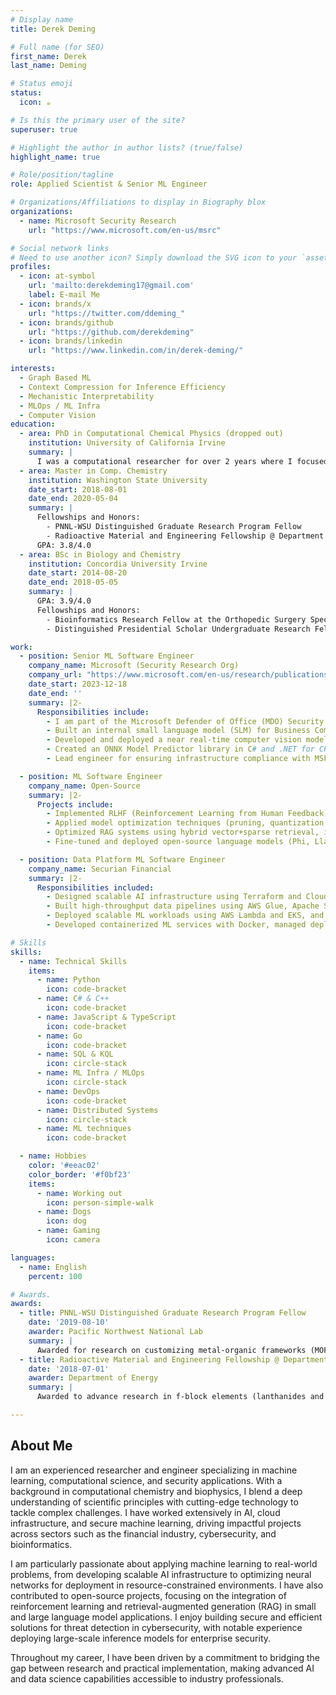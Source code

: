 ```yaml
---
# Display name
title: Derek Deming

# Full name (for SEO)
first_name: Derek
last_name: Deming

# Status emoji
status:
  icon: ☕️

# Is this the primary user of the site?
superuser: true

# Highlight the author in author lists? (true/false)
highlight_name: true

# Role/position/tagline
role: Applied Scientist & Senior ML Engineer

# Organizations/Affiliations to display in Biography blox
organizations:
  - name: Microsoft Security Research
    url: "https://www.microsoft.com/en-us/msrc"

# Social network links
# Need to use another icon? Simply download the SVG icon to your `assets/media/icons/` folder.
profiles:
  - icon: at-symbol
    url: 'mailto:derekdeming17@gmail.com'
    label: E-mail Me
  - icon: brands/x
    url: "https://twitter.com/ddeming_"
  - icon: brands/github
    url: "https://github.com/derekdeming"
  - icon: brands/linkedin
    url: "https://www.linkedin.com/in/derek-deming/"

interests:
  - Graph Based ML
  - Context Compression for Inference Efficiency
  - Mechanistic Interpretability
  - MLOps / ML Infra
  - Computer Vision
education:
  - area: PhD in Computational Chemical Physics (dropped out)
    institution: University of California Irvine
    summary: |
      I was a computational researcher for over 2 years where I focused on understanding the structural dynamics of biological systems. Most of this work was done in collaboration with wet biochem/biophysics researchers. There were a variety of related and unrelated reasons that influenced my decision to leave my PhD going into my third year. I passed all my coursework during my first 2 years with a 3.8 GPA. Ultimately, opportunities outside of my PhD seemed more promising to support myself, my family, and furthering my career. Although I left my PhD, I have not and will not stop doing research or thinking like a researcher.
  - area: Master in Comp. Chemistry 
    institution: Washington State University
    date_start: 2018-08-01
    date_end: 2020-05-04
    summary: |
      Fellowships and Honors:
        - PNNL-WSU Distinguished Graduate Research Program Fellow
        - Radioactive Material and Engineering Fellowship @ Department of Energy (DoE)
      GPA: 3.8/4.0
  - area: BSc in Biology and Chemistry
    institution: Concordia University Irvine
    date_start: 2014-08-20
    date_end: 2018-05-05
    summary: |
      GPA: 3.9/4.0
      Fellowships and Honors:
        - Bioinformatics Research Fellow at the Orthopedic Surgery Specialty Clinic
        - Distinguished Presidential Scholar Undergraduate Research Fellow

work:
  - position: Senior ML Software Engineer
    company_name: Microsoft (Security Research Org)
    company_url: "https://www.microsoft.com/en-us/research/publications/?"
    date_start: 2023-12-18
    date_end: ''
    summary: |2-
      Responsibilities include:
        - I am part of the Microsoft Defender of Office (MDO) Security Research Org at MSFT, specifically working on building out the machine learning capabilities and scalable infrastructure of the product. I am also part of the Sonar Machine Learning (Sonar ML) team, which is the full detonation platform we built for detonating threat vectors in real time.
        - Built an internal small language model (SLM) for Business Compromised Emails (BEC), Spam, and Phish detection, optimizing perception DNNs in FP16/INT8 precision for reduced computational overhead and enhanced production efficiency using NVIDIA's TensorRT and CUDA.
        - Developed and deployed a near real-time computer vision model for detecting and decoding malicious QR codes in messages, saving over 25 million dollars annually in COGs.
        - Created an ONNX Model Predictor library in C# and .NET for CPU inference, allowing sub-30 millisecond real-time inference across multiple Microsoft organizations as a NuGet package.
        - Lead engineer for ensuring infrastructure compliance with MSFT Security First Initiative (SFI), including authentication, cloud storage security, and network isolation for VMs.

  - position: ML Software Engineer
    company_name: Open-Source
    summary: |2-
      Projects include:
        - Implemented RLHF (Reinforcement Learning from Human Feedback) pipelines in Langchain, LlamaIndex, and Langraph for personalized therapy solutions at Cartha, including custom retrievers and query transformers.
        - Applied model optimization techniques (pruning, quantization, kernel fusion) for low-latency edge applications and implemented RAG systems with NVIDIA acceleration for enhanced inference performance.
        - Optimized RAG systems using hybrid vector+sparse retrieval, implementing ColBERT, HyDE, and CoT for enhanced reasoning of multi-step queries and developed custom tokenizers and embedding models for specialized security datasets.
        - Fine-tuned and deployed open-source language models (Phi, Llama, Mistral), leveraging the Unlsoth library for LoRA and quantization methods for edge deployment.

  - position: Data Platform ML Software Engineer
    company_name: Securian Financial
    summary: |2-
      Responsibilities included:
        - Designed scalable AI infrastructure using Terraform and CloudFormation, leveraging MLOps principles with CI/CD via GitHub Actions.
        - Built high-throughput data pipelines using AWS Glue, Apache Spark, and S3, and automated ETL workflows with AWS Step Functions.
        - Deployed scalable ML workloads using AWS Lambda and EKS, and built real-time data ingestion systems with Apache Kafka and Amazon Kinesis.
        - Developed containerized ML services with Docker, managed deployments using Helm charts, and configured Prometheus and Grafana for system health monitoring.

# Skills
skills:
  - name: Technical Skills
    items:
      - name: Python
        icon: code-bracket
      - name: C# & C++
        icon: code-bracket
      - name: JavaScript & TypeScript
        icon: code-bracket
      - name: Go
        icon: code-bracket
      - name: SQL & KQL
        icon: circle-stack
      - name: ML Infra / MLOps
        icon: circle-stack
      - name: DevOps
        icon: code-bracket
      - name: Distributed Systems
        icon: circle-stack
      - name: ML techniques
        icon: code-bracket

  - name: Hobbies
    color: '#eeac02'
    color_border: '#f0bf23'
    items:
      - name: Working out
        icon: person-simple-walk
      - name: Dogs
        icon: dog
      - name: Gaming
        icon: camera

languages:
  - name: English
    percent: 100

# Awards.
awards:
  - title: PNNL-WSU Distinguished Graduate Research Program Fellow
    date: '2019-08-10'
    awarder: Pacific Northwest National Lab
    summary: |
      Awarded for research on customizing metal-organic frameworks (MOFs) for nuclear waste separation, with funding for four years of PhD research at PNNL to optimize structural ligand components of MOFs for enhanced binding affinity to nuclear waste.
  - title: Radioactive Material and Engineering Fellowship @ Department of Energy
    date: '2018-07-01'
    awarder: Department of Energy
    summary: |
      Awarded to advance research in f-block elements (lanthanides and actinides) to understand their properties, synthesis, and real-world applications such as nuclear fuel cycles, waste remediation, and material science. Worked on optimizing metal-organic frameworks (MOFs) for radioactive waste separation and enhancing reactor efficiency.

---
```


## About Me

I am an experienced researcher and engineer specializing in machine learning, computational science, and security applications. With a background in computational chemistry and biophysics, I blend a deep understanding of scientific principles with cutting-edge technology to tackle complex challenges. I have worked extensively in AI, cloud infrastructure, and secure machine learning, driving impactful projects across sectors such as the financial industry, cybersecurity, and bioinformatics.

I am particularly passionate about applying machine learning to real-world problems, from developing scalable AI infrastructure to optimizing neural networks for deployment in resource-constrained environments. I have also contributed to open-source projects, focusing on the integration of reinforcement learning and retrieval-augmented generation (RAG) in small and large language model applications. I enjoy building secure and efficient solutions for threat detection in cybersecurity, with notable experience deploying large-scale inference models for enterprise security.

Throughout my career, I have been driven by a commitment to bridging the gap between research and practical implementation, making advanced AI and data science capabilities accessible to industry professionals.
